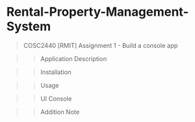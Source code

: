 # Rental-Property-Management-System
> COSC2440 [RMIT] Assignment 1 - Build a console app

>> Application Description
> 
> 

>> Installation
> 

>> Usage
 

>> UI Console
> 
> 

>> Addition Note
> 

> 